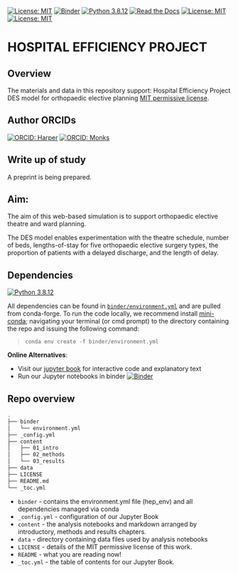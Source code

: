 [![License: MIT](https://img.shields.io/badge/License-MIT-yellow.svg)](https://opensource.org/licenses/MIT)
[![Binder](https://mybinder.org/badge_logo.svg)](https://github.com/AliHarp/HEP/main)
[![Python 3.8.12](https://img.shields.io/badge/python-3.8.12-blue.svg)](https://www.python.org/downloads/release/python-3812/)
[![Read the Docs](https://readthedocs.org/projects/pip/badge/?version=latest)](https://github.com/AliHarp/HEP)
[![License: MIT](https://img.shields.io/badge/ORCID-0000--0001--5274--5037-brightgreen)](https://orcid.org/0000-0001-5274-5037)
[![License: MIT](https://img.shields.io/badge/ORCID-0000--0003--2631--4481-brightgreen)](https://orcid.org/0000-0003-2631-4481)

# HOSPITAL EFFICIENCY PROJECT

## Overview 
The materials and data in this repository support: Hospital Efficiency Project DES model for orthopaedic elective planning [MIT permissive license](https://github.com/TomMonks/des_sharing_lit_review/blob/main/LICENSE). 

## Author ORCIDs

[![ORCID: Harper](https://img.shields.io/badge/ORCID-0000--0001--5274--5037-brightgreen)](https://orcid.org/0000-0001-5274-5037)
[![ORCID: Monks](https://img.shields.io/badge/ORCID-0000--0003--2631--4481-brightgreen)](https://orcid.org/0000-0003-2631-4481)

## Write up of study

A preprint is being prepared. 

## Aim:

The aim of this web-based simulation is to support orthopaedic elective theatre and ward planning.  

The DES model enables experimentation with the theatre schedule, number of beds, lengths-of-stay for five orthopaedic elective surgery types, the proportion of patients with a delayed discharge, and the length of delay.


## Dependencies

[![Python 3.8.12](https://img.shields.io/badge/python-3.8.12-blue.svg)](https://www.python.org/downloads/release/python-3812/)

All dependencies can be found in [`binder/environment.yml`]() and are pulled from conda-forge.  To run the code locally, we recommend install [mini-conda](https://docs.conda.io/en/latest/miniconda.html); navigating your terminal (or cmd prompt) to the directory containing the repo and issuing the following command:

> `conda env create -f binder/environment.yml`

**Online Alternatives**:
* Visit our [jupyter book](https://github.com/AliHarp/HEP) for interactive code and explanatory text
* Run our Jupyter notebooks in binder [![Binder](https://mybinder.org/badge_logo.svg)](https://github.com/AliHarp/HEP/main)

## Repo overview

```bash
.
├── binder
│   └── environment.yml
├── _config.yml
├── content
│   ├── 01_intro
│   ├── 02_methods
│   └── 03_results
├── data
├── LICENSE
├── README.md
└── _toc.yml
```
* `binder` - contains the environment.yml file (hep_env) and all dependencies managed via conda
* `_config.yml` - configuration of our Jupyter Book
* `content` - the analysis notebooks and markdown arranged by introductory, methods and results chapters.
* `data` - directory containing data files used by analysis notebooks
* `LICENSE` - details of the MIT permissive license of this work.
* `README` - what you are reading now!
* `_toc.yml` - the table of contents for our Jupyter Book.

